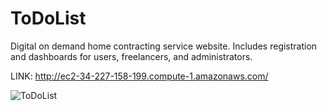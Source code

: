 # ToDoList
Digital on demand home contracting service website. Includes registration and dashboards for users, freelancers, and administrators. 

LINK: http://ec2-34-227-158-199.compute-1.amazonaws.com/

![ToDoList](https://user-images.githubusercontent.com/51731752/94833086-52adbd00-03d4-11eb-8b7c-7898209c21dd.png)
